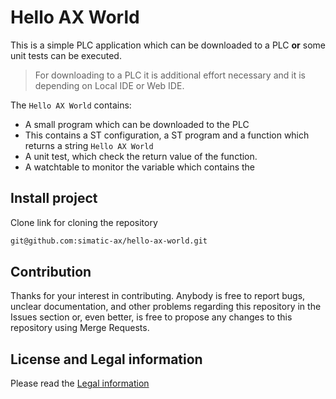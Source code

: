 # Hello AX World

This is a simple PLC application which can be downloaded to a PLC **or** some unit tests can be executed.

> For downloading to a PLC it is additional effort necessary and it is depending on Local IDE or Web IDE.

The `Hello AX World` contains:  

- A small program which can be downloaded to the PLC  
- This contains a ST configuration, a ST program and a function which returns a string `Hello AX World`
- A unit test, which check the return value of the function.
- A watchtable to monitor the variable which contains the

## Install project

Clone link for cloning the repository

```sh
git@github.com:simatic-ax/hello-ax-world.git
```

## Contribution

Thanks for your interest in contributing. Anybody is free to report bugs, unclear documentation, and other problems regarding this repository in the Issues section or, even better, is free to propose any changes to this repository using Merge Requests.

## License and Legal information

Please read the [Legal information](LICENSE.md)
